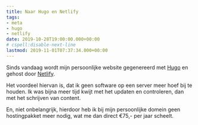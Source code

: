 ```yaml
---
title: Naar Hugo en Netlify
tags:
- meta
- hugo
- netlify
date: 2019-10-28T19:00:00.000+00:00
# cspell:disable-next-line
lastmod: 2019-11-01T07:37:34.000+00:00
---
```


Sinds vandaag wordt mijn persoonlijke website gegenereerd met [Hugo](https://gohugo.io) en gehost door [Netlify](https://www.netlify.com).

Het voordeel hiervan is, dat ik geen software op een server meer hoef bij te houden. Ik was bijna meer tijd kwijt met het updaten en controleren, dan met het schrijven van content.

En, niet onbelangrijk, hierdoor heb ik bij mijn persoonlijke domein geen hostingpakket meer nodig, wat me dan direct €75,- per jaar scheelt.
